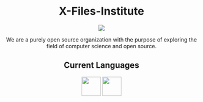 <div align="center">

#  X-Files-Institute

<img src="https://avatars.githubusercontent.com/u/119553376?s=200&v=4" />

<p>We are a purely open source organization with the purpose of exploring the field of computer science and open source.</p>

## Current Languages

<img src="https://raw.githubusercontent.com/ocaml/ocaml-logo/master/Colour/PNG/colour-icon.png" height="50px" width="50px" />
<img src="https://rust-lang.org/logos/rust-logo-256x256.png" height="50px" width="50px" />

</div>
